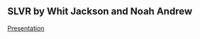 ## SLVR by Whit Jackson and Noah Andrew

[Presentation](https://drive.google.com/file/d/18LXEGJSmf71439-4WMB6elPV0toy9x9l/view?usp=sharing)
